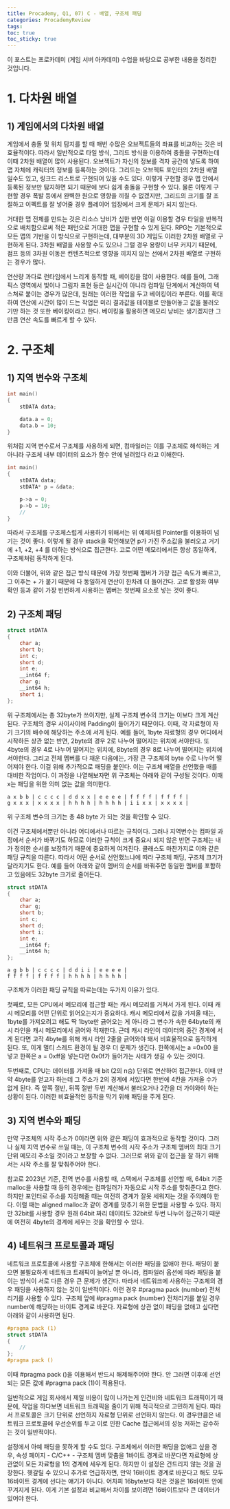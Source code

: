 ```yaml
---
title: Procademy, Q1, 07) C - 배열, 구조체 패딩
categories: ProcademyReview
tags: 
toc: true
toc_sticky: true
---
```


이 포스트는 프로카데미 (게임 서버 아카데미) 수업을 바탕으로 공부한 내용을 정리한 것입니다. 

# **1. 다차원 배열**

## **1) 게임에서의 다차원 배열**

게임에서 충돌 및 위치 탐지를 할 때 매번 수많은 오브젝트들의 좌표를 비교하는 것은 비효율적이다. 따라서 일반적으로 타일 방식, 그리드 방식을 이용하여 충돌을 구현하는데 이때 2차원 배열이 많이 사용된다. 오브젝트가 자신의 정보를 격자 공간에 넣도록 하여 맵 자체에 캐릭터의 정보를 등록하는 것이다. 그리드는 오브젝트 포인터의 2차원 배열 일수도 있고, 링크드 리스트로 구현되어 있을 수도 있다. 이렇게 구현할 경우 맵 안에서 등록된 정보만 탐지하면 되기 때문에 보다 쉽게 충돌을 구현할 수 있다. 물론 이렇게 구현할 경우 폭발 등에서 완벽한 원으로 영향을 끼칠 수 없겠지만, 그리드의 크기를 잘 조절하고 이펙트를 잘 넣어줄 경우 플레이어 입장에서 크게 문제가 되지 않는다. 

거대한 맵 전체를 만드는 것은 리소스 낭비가 심한 반면 이걸 이용할 경우 타일을 반복적으로 배치함으로써 적은 패턴으로 거대한 맵을 구현할 수 있게 된다. RPG는 기본적으로 모든 맵의 기반을 이 방식으로 구현하는데, 대부분의 3D 게임도 이러한 2차원 배열로 구현하게 된다. 3차원 배열을 사용할 수도 있으나 그럴 경우 용량이 너무 커지기 때문에, 점프 등의 3차원 이동은 컨텐츠적으로 영향을 끼치지 않는 선에서 2차원 배열로 구현하는 경우가 많다. 

연산량 과다로 런타임에서 느리게 동작할 때, 베이킹을 많이 사용한다. 예를 들어, 그래픽스 영역에서 빛이나 그림자 표현 등은 실시간이 아니라 컴파일 단계에서 계산하여 텍스쳐로 붙이는 경우가 많은데, 원래는 이러한 작업을 두고 베이킹이라 부른다. 이를 확대하여 연산에 시간이 많이 드는 작업은 미리 결과값을 테이블로 만들어놓고 값을 불러오기만 하는 것 또한 베이킹이라고 한다. 베이킹을 활용하면 메모리 낭비는 생기겠지만 그만큼 연산 속도를 빠르게 할 수 있다. 

# **2. 구조체**

## **1) 지역 변수와 구조체**

```c++
int main()
{
	stDATA data;

	data.a = 0;
	data.b = 10;
}
````

위처럼 지역 변수로서 구조체를 사용하게 되면, 컴파일러는 이를 구조체로 해석하는 게 아니라 구조체 내부 데이터의 요소가 함수 안에 널려있다 라고 이해한다. 

```c++
int main()
{
	stDATA data;
	stDATA* p = &data;

	p->a = 0;
	p->b = 10;
	//
}
```
따라서 구조체를 구조체스럽게 사용하기 위해서는 위 예제처럼 Pointer를 이용하여 넘기는 것이 좋다. 이렇게 될 경우 stack을 확인해보면 p가 가진 주소값을 불러오고 거기에 +1, +2, +4 를 더하는 방식으로 접근한다. 고로 어떤 메모리에서든 항상 동일하게, 구조체처럼 동작하게 된다. 

이와 더불어, 위와 같은 접근 방식 때문에 가장 첫번째 멤버가 가장 접근 속도가 빠르고, 그 이후는 + 가 붙기 때문에 다 동일하게 연산이 한차례 더 들어간다. 고로 활성화 여부 확인 등과 같이 가장 빈번하게 사용하는 멤버는 첫번째 요소로 넣는 것이 좋다.

## **2) 구조체 패딩**

```c++
struct stDATA
{
	char a;
	short b;
	int c;
	short d;
	int e;
	__int64 f;
	char g;
	__int64 h;
	short i;
};
```
위 구조체에서는 총 32byte가 쓰이지만, 실제 구조체 변수의 크기는 이보다 크게 계산된다. 구조체의 경우 사이사이에 Padding이 들어가기 때문이다. 이때, 각 자료형이 자기 크기의 배수에 해당하는 주소에 서게 된다. 예를 들어, 1byte 자료형의 경우 어디에서 시작하든 상관 없는 반면, 2byte의 경우 2로 나누어 떨어지는 위치에 서야한다. 또 4byte의 경우 4로 나누어 떨어지는 위치에, 8byte의 경우 8로 나누어 떨어지는 위치에 서야한다. 그리고 전체 멤버를 다 채운 다음에는, 가장 큰 구조체의 byte 수로 나누어 떨어져야 한다. 이걸 위해 추가적으로 패딩을 붙인다. 이는 구조체 배열을 선언했을 때를 대비한 작업이다. 이 과정을 나열해보자면 위 구조체는 아래와 같이 구성될 것이다. 이때 x는 패딩을 위한 의미 없는 값을 의미한다. 

```
a x b b | c c c c | d d x x | e e e e | f f f f | f f f f |
g x x x | x x x x | h h h h | h h h h | i i x x | x x x x |
```
위 구조체 변수의 크기는 총 48 byte 가 되는 것을 확인할 수 있다.

이건 구조체에서뿐만 아니라 어디에서나 따르는 규칙이다. 그러나  지역변수는 컴파일 과정에서 순서가 바뀌기도 하므로 이러한 규칙이 크게 중요시 되지 않은 반면 구조체는 내가 정의한 순서를 보장하기 때문에 중요하게 여겨진다. 클래스도 마찬가지로 이와 같은 패딩 규칙을 따른다. 따라서 어떤 순서로 선언했느냐에 따라 구조체 패딩, 구조체 크기가 달라지기도 한다. 예를 들어 아래와 같이 멤버의 순서를 바꿔주면 동일한 멤버를 포함하고 있음에도 32byte 크기로 줄어든다.

```c++
struct stDATA
{
	char a;
    char g;
	short b;
	int c;
	short d;
    short i;
	int e;
	__int64 f;	
	__int64 h;
};
```
```
a g b b | c c c c | d d i i | e e e e | 
f f f f | f f f f | h h h h | h h h h |
```

구조체가 이러한 패딩 규칙을 따르는데는 두가지 이유가 있다.

첫째로, 모든 CPU에서 메모리에 접근할 때는 캐시 메모리를 거쳐서 가게 된다. 이때 캐시 메모리를 어떤 단위로 읽어오는지가 중요하다. 캐시 메모리에서 값을 가져올 때는, 1byte를 가져오려고 해도 딱 1byte만 긁어오는 게 아니라 그 변수가 속한 64byte의 캐시 라인을 캐시 메모리에서 긁어와 적재한다. 근데 캐시 라인이 데이터의 중간 경계에 서게 된다면 고작 4byte를 위해 캐시 라인 2줄을 긁어와야 돼서 비효율적으로 동작하게 된다. 또, 이게 멀티 스레드 환경이 될 경우 더 문제가 생긴다. 한쪽에서는 a =0x00 을 넣고 한쪽은 a = 0xff을 넣는다면 0x0f가 들어가는 사태가 생길 수 있는 것이다. 

두번째로, CPU는 데이터를 가져올 때 bit (2의 n승) 단위로 연산하여 접근한다. 이때 만약 4byte를 얻고자 하는데 그 주소가 2의 경계에 서있다면 한번에 4칸을 가져올 수가 없게 된다. 즉 앞쪽 절반, 뒤쪽 절반 두번 계산해서 불러오거나 2칸을 더 가야와야 하는 상황이 된다. 이러한 비효율적인 동작을 막기 위해 패딩을 주게 된다. 

## **3) 지역 변수와 패딩**

만약 구조체의 시작 주소가 0이라면 위와 같은 패딩이 효과적으로 동작할 것이다. 그러나 실제 지역 변수로 쓰일 때는, 이 구조체 변수의 시작 주소가 구조체 멤버의 최대 크기 단위 메모리 주소일 것이라고 보장할 수 없다. 그러므로 위와 같이 접근을 잘 하기 위해서는 시작 주소를 잘 맞춰주어야 한다.

참고로 2023년 기준, 전역 변수를 사용할 때, 스택에서 구조체를 선언할 때, 64bit 기준 malloc을 사용할 때 등의 경우에는 컴파일러가 자동으로 시작 주소를 맞춰준다고 한다. 하지만 포인터로 주소를 지정해줄 때는 여전히 경계가 잘못 세워지는 것을 주의해야 한다. 이럴 때는 aligned malloc과 같이 경계를 맞추기 위한 문법을 사용할 수 있다. 하지만 32bit를 사용할 경우 원래 64bit 짜리 데이터도 32bit로 두번 나누어 접근하기 때문에 여전히 4byte의 경계에 세우는 것을 확인할 수 있다. 

## **4) 네트워크 프로토콜과 패딩**

네트워크 프로토콜에 사용할 구조체에 한해서는 이러한 패딩을 없애야 한다. 패딩이 붙으면 불필요하게 네트워크 트래픽이 늘어날 뿐 아니라, 컴파일러 옵션에 따라 패딩을 붙이는 방식이 서로 다른 경우 큰 문제가 생긴다. 따라서 네트워크에 사용하는 구조체의 경우 패딩을 사용하지 않는 것이 일반적이다. 이런 경우 #pragma pack  (number) 전처리기를 사용할 수 있다. 구조체 앞에  #pragma pack (number) 전처리기를 붙일 경우 number에 해당하는 바이트 경계로 바꾼다. 자료형에 상관 없이 패딩을 없애고 싶다면 아래와 같이 사용하면 된다.

```c++
#pragma pack (1)
struct stDATA 
{
	//
};
#pragma pack ()
``` 
이때 #pragma pack ()을 이용해서 반드시 해제해주어야 한다. 안 그러면 이후에 선언되는 모든 값에 #pragma pack (1)이 적용된다. 

일반적으로 게임 회사에서 제일 비용이 많이 나가는게 인건비와 네트워크 트래픽이기 때문에, 작업을 하다보면 네트워크 트래픽을 줄이기 위해 적극적으로 고민하게 된다. 따라서 프로토콜은 크기 단위로 선언하지 자료형 단위로 선언하지 않는다. 이 경우만큼은 네트워크 프로토콜에 우선순위를 두고 이로 인한 Cache 접근에서의 성능 저하는 감수하는 것이 일반적이다.

설정에서 아예 패딩을 못하게 할 수도 있다. 구조체에서 이러한 패딩을 없애고 싶을 경우, 속성 페이지 - C/C++ - 구조체 멤버 맞춤을 1바이트 경계로 바꾼다면 자료형에 상관없이 모든 자료형을 1의 경계에 세우게 된다. 하지만 이 설정은 건드리지 않는 것을 권장한다. 헷갈릴 수 있으니 추가로 언급하자면, 만약 16바이트 경계로 바꾼다고 해도 모두 16바이트 경계에 선다는 얘기가 아니다. 어차피 16byte보다 작은 것을은 16바이트 안에 꾸겨지게 된다. 이게 기본 설정과 비교해서 차이를 보이려면 16바이트보다 큰 데이터가 있어야 한다.
